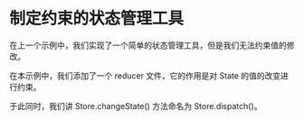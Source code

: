 # 制定约束的状态管理工具

在上一个示例中，我们实现了一个简单的状态管理工具，但是我们无法约束值的修改。

在本示例中，我们添加了一个 reducer 文件，它的作用是对 State 的值的改变进行约束。

于此同时，我们讲 Store.changeState() 方法命名为 Store.dispatch()。
